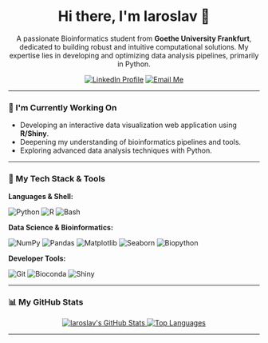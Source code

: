 <h1 align="center">Hi there, I'm Iaroslav 👋</h1>

<p align="center">
  A passionate Bioinformatics student from <strong>Goethe University Frankfurt</strong>, dedicated to building robust and intuitive computational solutions. My expertise lies in developing and optimizing data analysis pipelines, primarily in Python.
</p>

<p align="center">
  <a href="https://www.linkedin.com/in/iaroslav-kosaretskii-b75844327/" target="_blank"><img src="https://img.shields.io/badge/LinkedIn-0077B5?style=for-the-badge&logo=linkedin&logoColor=white" alt="LinkedIn Profile"/></a>
  <a href="mailto:cheemsthedoge@gmail.com"><img src="https://img.shields.io/badge/Email-D14836?style=for-the-badge&logo=gmail&logoColor=white" alt="Email Me"/></a>
</p>

---

### 🌱 I'm Currently Working On

*   Developing an interactive data visualization web application using **R/Shiny**.
*   Deepening my understanding of bioinformatics pipelines and tools.
*   Exploring advanced data analysis techniques with Python.

---

### 🚀 My Tech Stack & Tools

**Languages & Shell:**

<p>
  <img src="https://img.shields.io/badge/Python-3776AB?style=for-the-badge&logo=python&logoColor=white" alt="Python"/>
  <img src="https://img.shields.io/badge/R-276DC3?style=for-the-badge&logo=r&logoColor=white" alt="R"/>
  <img src="https://img.shields.io/badge/Bash-4EAA25?style=for-the-badge&logo=gnu-bash&logoColor=white" alt="Bash"/>
</p>

**Data Science & Bioinformatics:**

<p>
  <img src="https://img.shields.io/badge/NumPy-013243?style=for-the-badge&logo=numpy&logoColor=white" alt="NumPy"/>
  <img src="https://img.shields.io/badge/Pandas-150458?style=for-the-badge&logo=pandas&logoColor=white" alt="Pandas"/>
  <img src="https://img.shields.io/badge/Matplotlib-11557c?style=for-the-badge&logo=matplotlib&logoColor=white" alt="Matplotlib"/>
  <img src="https://img.shields.io/badge/Seaborn-4B8BBE?style=for-the-badge&logoColor=white" alt="Seaborn"/>
  <img src="https://img.shields.io/badge/Biopython-9B2C2C?style=for-the-badge&logoColor=white" alt="Biopython"/>
</p>

**Developer Tools:**

<p>
  <img src="https://img.shields.io/badge/Git-F05032?style=for-the-badge&logo=git&logoColor=white" alt="Git"/>
  <img src="https://img.shields.io/badge/Bioconda-3CC9A3?style=for-the-badge&logoColor=white" alt="Bioconda"/>
  <img src="https://img.shields.io/badge/Shiny-5A9BD4?style=for-the-badge&logo=RStudio&logoColor=white" alt="Shiny"/>
</p>

---

### 📊 My GitHub Stats

<p align="center">
  <a href="https://github.com/Iaroslav-K">
    <img src="https://github-readme-stats.vercel.app/api?username=Iaroslav-K&show_icons=true&theme=radical" alt="Iaroslav's GitHub Stats" />
    <img src="https://github-readme-stats.vercel.app/api/top-langs/?username=Iaroslav-K&layout=compact&theme=radical" alt="Top Languages" />
  </a>
</p>

---
